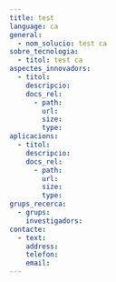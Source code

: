 ```yaml
---
title: test
language: ca
general:
  - nom_solucio: test ca
sobre_tecnologia:
  - titol: test ca
aspectes_innovadors:
  - titol: 
    descripcio:
    docs_rel:
      - path:
        url: 
        size: 
        type:  
aplicacions:
  - titol: 
    descripcio:
    docs_rel:
      - path:
        url: 
        size: 
        type: 
grups_recerca:
  - grups:
    investigadors:
contacte: 
  - text: 
    address: 
    telefon: 
    email:
---
```


